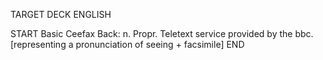 TARGET DECK
ENGLISH

START
Basic
Ceefax
Back: n. Propr. Teletext service provided by the bbc. [representing a pronunciation of seeing + facsimile]
END
